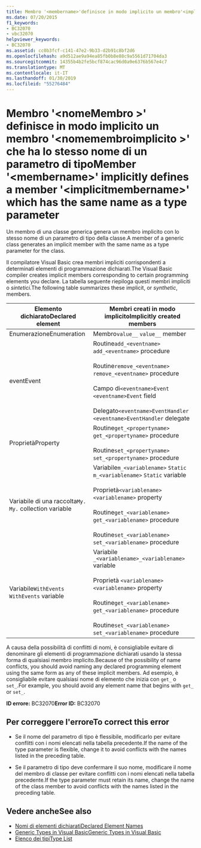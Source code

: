 ```yaml
---
title: Membro '<membername>'definisce in modo implicito un membro'<implicitmembername>' che ha lo stesso nome di un parametro di tipo
ms.date: 07/20/2015
f1_keywords:
- BC32070
- vbc32070
helpviewer_keywords:
- BC32070
ms.assetid: cc0b3fcf-c141-47e2-9b33-d2b91c8bf2d6
ms.openlocfilehash: a9d512ae9a94ea85fb0b8e88c9a5561d71704da3
ms.sourcegitcommit: 14355b4b2fe5bcf874cac96d0a9e6376b567e4c7
ms.translationtype: MT
ms.contentlocale: it-IT
ms.lasthandoff: 01/30/2019
ms.locfileid: "55276484"
---
```

# <a name="member-membername-implicitly-defines-a-member-implicitmembername-which-has-the-same-name-as-a-type-parameter"></a><span data-ttu-id="7f707-102">Membro '\<nomeMembro >' definisce in modo implicito un membro '\<nomemembroimplicito >' che ha lo stesso nome di un parametro di tipo</span><span class="sxs-lookup"><span data-stu-id="7f707-102">Member '\<membername>' implicitly defines a member '\<implicitmembername>' which has the same name as a type parameter</span></span>
<span data-ttu-id="7f707-103">Un membro di una classe generica genera un membro implicito con lo stesso nome di un parametro di tipo della classe.</span><span class="sxs-lookup"><span data-stu-id="7f707-103">A member of a generic class generates an implicit member with the same name as a type parameter for the class.</span></span>  
  
 <span data-ttu-id="7f707-104">Il compilatore Visual Basic crea membri impliciti corrispondenti a determinati elementi di programmazione dichiarati.</span><span class="sxs-lookup"><span data-stu-id="7f707-104">The Visual Basic compiler creates implicit members corresponding to certain programming elements you declare.</span></span> <span data-ttu-id="7f707-105">La tabella seguente riepiloga questi membri impliciti o *sintetici*.</span><span class="sxs-lookup"><span data-stu-id="7f707-105">The following table summarizes these implicit, or *synthetic*, members.</span></span>  
  
|<span data-ttu-id="7f707-106">Elemento dichiarato</span><span class="sxs-lookup"><span data-stu-id="7f707-106">Declared element</span></span>|<span data-ttu-id="7f707-107">Membri creati in modo implicito</span><span class="sxs-lookup"><span data-stu-id="7f707-107">Implicitly created members</span></span>|  
|----------------------|--------------------------------|  
|<span data-ttu-id="7f707-108">Enumerazione</span><span class="sxs-lookup"><span data-stu-id="7f707-108">Enumeration</span></span>|<span data-ttu-id="7f707-109">Membro`value__` </span><span class="sxs-lookup"><span data-stu-id="7f707-109">`value__` member</span></span>|  
|<span data-ttu-id="7f707-110">event</span><span class="sxs-lookup"><span data-stu-id="7f707-110">Event</span></span>|<span data-ttu-id="7f707-111">Routine`add_<eventname>` </span><span class="sxs-lookup"><span data-stu-id="7f707-111">`add_<eventname>` procedure</span></span><br /><br /> <span data-ttu-id="7f707-112">Routine`remove_<eventname>` </span><span class="sxs-lookup"><span data-stu-id="7f707-112">`remove_<eventname>` procedure</span></span><br /><br /> <span data-ttu-id="7f707-113">Campo di`<eventname>Event` </span><span class="sxs-lookup"><span data-stu-id="7f707-113">`<eventname>Event` field</span></span><br /><br /> <span data-ttu-id="7f707-114">Delegato`<eventname>EventHandler` </span><span class="sxs-lookup"><span data-stu-id="7f707-114">`<eventname>EventHandler` delegate</span></span>|  
|<span data-ttu-id="7f707-115">Proprietà</span><span class="sxs-lookup"><span data-stu-id="7f707-115">Property</span></span>|<span data-ttu-id="7f707-116">Routine`get_<propertyname>` </span><span class="sxs-lookup"><span data-stu-id="7f707-116">`get_<propertyname>` procedure</span></span><br /><br /> <span data-ttu-id="7f707-117">Routine`set_<propertyname>` </span><span class="sxs-lookup"><span data-stu-id="7f707-117">`set_<propertyname>` procedure</span></span>|  
|<span data-ttu-id="7f707-118">Variabile di una raccolta`My.` </span><span class="sxs-lookup"><span data-stu-id="7f707-118">`My.` collection variable</span></span>|<span data-ttu-id="7f707-119">Variabile`m_<variablename>` `Static` </span><span class="sxs-lookup"><span data-stu-id="7f707-119">`m_<variablename>` `Static` variable</span></span><br /><br /> <span data-ttu-id="7f707-120">Proprietà`<variablename>` </span><span class="sxs-lookup"><span data-stu-id="7f707-120">`<variablename>` property</span></span><br /><br /> <span data-ttu-id="7f707-121">Routine`get_<variablename>` </span><span class="sxs-lookup"><span data-stu-id="7f707-121">`get_<variablename>` procedure</span></span><br /><br /> <span data-ttu-id="7f707-122">Routine`set_<variablename>` </span><span class="sxs-lookup"><span data-stu-id="7f707-122">`set_<variablename>` procedure</span></span>|  
|<span data-ttu-id="7f707-123">Variabile`WithEvents` </span><span class="sxs-lookup"><span data-stu-id="7f707-123">`WithEvents` variable</span></span>|<span data-ttu-id="7f707-124">Variabile `_<variablename>`</span><span class="sxs-lookup"><span data-stu-id="7f707-124">`_<variablename>` variable</span></span><br /><br /> <span data-ttu-id="7f707-125">Proprietà `<variablename>`</span><span class="sxs-lookup"><span data-stu-id="7f707-125">`<variablename>` property</span></span><br /><br /> <span data-ttu-id="7f707-126">Routine`get_<variablename>` </span><span class="sxs-lookup"><span data-stu-id="7f707-126">`get_<variablename>` procedure</span></span><br /><br /> <span data-ttu-id="7f707-127">Routine`set_<variablename>` </span><span class="sxs-lookup"><span data-stu-id="7f707-127">`set_<variablename>` procedure</span></span>|  
  
 <span data-ttu-id="7f707-128">A causa della possibilità di conflitti di nomi, è consigliabile evitare di denominare gli elementi di programmazione dichiarati usando la stessa forma di qualsiasi membro implicito.</span><span class="sxs-lookup"><span data-stu-id="7f707-128">Because of the possibility of name conflicts, you should avoid naming any declared programming element using the same form as any of these implicit members.</span></span> <span data-ttu-id="7f707-129">Ad esempio, è consigliabile evitare qualsiasi nome di elemento che inizia con `get_` o `set_`.</span><span class="sxs-lookup"><span data-stu-id="7f707-129">For example, you should avoid any element name that begins with `get_` or `set_`.</span></span>  
  
 <span data-ttu-id="7f707-130">**ID errore:** BC32070</span><span class="sxs-lookup"><span data-stu-id="7f707-130">**Error ID:** BC32070</span></span>  
  
## <a name="to-correct-this-error"></a><span data-ttu-id="7f707-131">Per correggere l'errore</span><span class="sxs-lookup"><span data-stu-id="7f707-131">To correct this error</span></span>  
  
-   <span data-ttu-id="7f707-132">Se il nome del parametro di tipo è flessibile, modificarlo per evitare conflitti con i nomi elencati nella tabella precedente.</span><span class="sxs-lookup"><span data-stu-id="7f707-132">If the name of the type parameter is flexible, change it to avoid conflicts with the names listed in the preceding table.</span></span>  
  
-   <span data-ttu-id="7f707-133">Se il parametro di tipo deve confermare il suo nome, modificare il nome del membro di classe per evitare conflitti con i nomi elencati nella tabella precedente.</span><span class="sxs-lookup"><span data-stu-id="7f707-133">If the type parameter must retain its name, change the name of the class member to avoid conflicts with the names listed in the preceding table.</span></span>  
  
## <a name="see-also"></a><span data-ttu-id="7f707-134">Vedere anche</span><span class="sxs-lookup"><span data-stu-id="7f707-134">See also</span></span>
- [<span data-ttu-id="7f707-135">Nomi di elementi dichiarati</span><span class="sxs-lookup"><span data-stu-id="7f707-135">Declared Element Names</span></span>](../../visual-basic/programming-guide/language-features/declared-elements/declared-element-names.md)
- [<span data-ttu-id="7f707-136">Generic Types in Visual Basic</span><span class="sxs-lookup"><span data-stu-id="7f707-136">Generic Types in Visual Basic</span></span>](../../visual-basic/programming-guide/language-features/data-types/generic-types.md)
- [<span data-ttu-id="7f707-137">Elenco dei tipi</span><span class="sxs-lookup"><span data-stu-id="7f707-137">Type List</span></span>](../../visual-basic/language-reference/statements/type-list.md)

